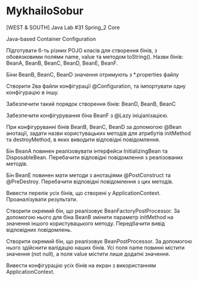 # MykhailoSobur
[WEST &amp; SOUTH] Java Lab #31
Spring_2 Core 

Java-based Container Configuration 

Підготувати 6-ть різних POJO класів для створення бінів, з обовязковими полями name, value та методом toString(). Назви бінів: BeanA, BeanB, BeanC, BeanD, BeanE, BeanF. 

Біни BeanB, BeanC, BeanD значення отримують з *.properties файлу  

Створити 2ва файли конфігурації @Configuration, та імпортувати одну конфігурацію в іншу. 

Забезпечити такий порядок створення бінів: BeanD, BeanB, BeanC 

Забезпечити конфігурування біна BeanF з @Lazy ініціалізацією. 

При конфігуруванні бінів BeanB, BeanC, BeanD за допомогою @Bean анотації, задати назви користувацьких методів для атрибутів initMethod та destroyMethod, в яких виводити відповідні повідомлення. 

Бін BeanA повинен реалізовувати інтерфейси InitializingBean та DisposableBean. Перебачити відповідні повідомлення з реалізованих методів. 

Бін BeanE повинен мати методи з анотаціями @PostConstruct та @PreDestroy. Перебачити відповідні повідомлення з цих методів. 

Вивести перелік усіх бінів, що створені у ApplicationContext. Проаналізувати результати. 

Створити окремий бін, що реалізовує BeanFactoryPostProcessor. За допомогою нього для біна BeanB змінити параметр initMethod на значення іншого користувацького методу. Передбачити вивід відповідних повідомлень. 

Створити окремий бін, що реалізовує BeanPostProcessor. За допомогою нього здійснити валідацію наших бінів. Усі поля name повинні містити значення (not null), а поля value містити лише додатні значення. 

Вивести конфігурацію усіх бінів на екран з використанням ApplicationContext. 

